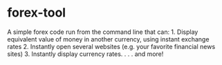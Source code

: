 # forex-tool
A simple forex code run from the command line that can:
    1. Display equivalent value of money in another currency, using instant exchange rates 
    2. Instantly open several websites (e.g. your favorite financial news sites)
    3. Instantly display currency rates. 
    .
    .
    .
    and more! 
    
